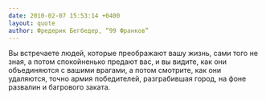 ```yaml
---
date: 2010-02-07 15:53:14 +0400
layout: quote
author: Фредерик Бегбедер, “99 Франков”
---
```

Вы встречаете людей, которые преображают вашу жизнь, сами того не зная, а потом спокойненько предают вас, и вы видите, как они объединяются с вашими врагами, а потом смотрите, как они удаляются, точно армия победителей, разграбившая город, на фоне развалин и багрового заката.